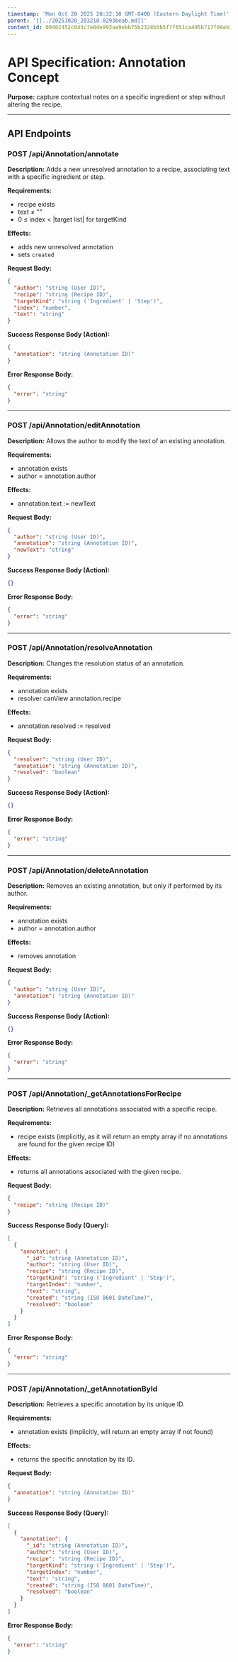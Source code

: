 ```yaml
---
timestamp: 'Mon Oct 20 2025 20:32:10 GMT-0400 (Eastern Daylight Time)'
parent: '[[../20251020_203210.0293beab.md]]'
content_id: 00402452c043c7e0de993ae9ebb75b2328b5b5f7f651ca495b717f86eb1fbe1a
---
```


# API Specification: Annotation Concept

**Purpose:** capture contextual notes on a specific ingredient or step without altering the recipe.

***

## API Endpoints

### POST /api/Annotation/annotate

**Description:** Adds a new unresolved annotation to a recipe, associating text with a specific ingredient or step.

**Requirements:**

* recipe exists
* text ≠ ""
* 0 ≤ index < |target list| for targetKind

**Effects:**

* adds new unresolved annotation
* sets `created`

**Request Body:**

```json
{
  "author": "string (User ID)",
  "recipe": "string (Recipe ID)",
  "targetKind": "string ('Ingredient' | 'Step')",
  "index": "number",
  "text": "string"
}
```

**Success Response Body (Action):**

```json
{
  "annotation": "string (Annotation ID)"
}
```

**Error Response Body:**

```json
{
  "error": "string"
}
```

***

### POST /api/Annotation/editAnnotation

**Description:** Allows the author to modify the text of an existing annotation.

**Requirements:**

* annotation exists
* author = annotation.author

**Effects:**

* annotation.text := newText

**Request Body:**

```json
{
  "author": "string (User ID)",
  "annotation": "string (Annotation ID)",
  "newText": "string"
}
```

**Success Response Body (Action):**

```json
{}
```

**Error Response Body:**

```json
{
  "error": "string"
}
```

***

### POST /api/Annotation/resolveAnnotation

**Description:** Changes the resolution status of an annotation.

**Requirements:**

* annotation exists
* resolver canView annotation.recipe

**Effects:**

* annotation.resolved := resolved

**Request Body:**

```json
{
  "resolver": "string (User ID)",
  "annotation": "string (Annotation ID)",
  "resolved": "boolean"
}
```

**Success Response Body (Action):**

```json
{}
```

**Error Response Body:**

```json
{
  "error": "string"
}
```

***

### POST /api/Annotation/deleteAnnotation

**Description:** Removes an existing annotation, but only if performed by its author.

**Requirements:**

* annotation exists
* author = annotation.author

**Effects:**

* removes annotation

**Request Body:**

```json
{
  "author": "string (User ID)",
  "annotation": "string (Annotation ID)"
}
```

**Success Response Body (Action):**

```json
{}
```

**Error Response Body:**

```json
{
  "error": "string"
}
```

***

### POST /api/Annotation/\_getAnnotationsForRecipe

**Description:** Retrieves all annotations associated with a specific recipe.

**Requirements:**

* recipe exists (implicitly, as it will return an empty array if no annotations are found for the given recipe ID)

**Effects:**

* returns all annotations associated with the given recipe.

**Request Body:**

```json
{
  "recipe": "string (Recipe ID)"
}
```

**Success Response Body (Query):**

```json
[
  {
    "annotation": {
      "_id": "string (Annotation ID)",
      "author": "string (User ID)",
      "recipe": "string (Recipe ID)",
      "targetKind": "string ('Ingredient' | 'Step')",
      "targetIndex": "number",
      "text": "string",
      "created": "string (ISO 8601 DateTime)",
      "resolved": "boolean"
    }
  }
]
```

**Error Response Body:**

```json
{
  "error": "string"
}
```

***

### POST /api/Annotation/\_getAnnotationById

**Description:** Retrieves a specific annotation by its unique ID.

**Requirements:**

* annotation exists (implicitly, will return an empty array if not found)

**Effects:**

* returns the specific annotation by its ID.

**Request Body:**

```json
{
  "annotation": "string (Annotation ID)"
}
```

**Success Response Body (Query):**

```json
[
  {
    "annotation": {
      "_id": "string (Annotation ID)",
      "author": "string (User ID)",
      "recipe": "string (Recipe ID)",
      "targetKind": "string ('Ingredient' | 'Step')",
      "targetIndex": "number",
      "text": "string",
      "created": "string (ISO 8601 DateTime)",
      "resolved": "boolean"
    }
  }
]
```

**Error Response Body:**

```json
{
  "error": "string"
}
```
